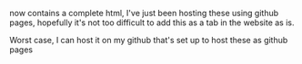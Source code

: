 now contains a complete html, I've just been hosting these using github pages, hopefully it's not too difficult to add this as a tab in the website as is.

Worst case, I can host it on my github that's set up to host these as github pages
